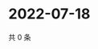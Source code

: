 # 2022-07-18

共 0 条

<!-- BEGIN WEIBO -->
<!-- 最后更新时间 Mon Jul 18 2022 07:01:04 GMT+0800 (China Standard Time) -->

<!-- END WEIBO -->
